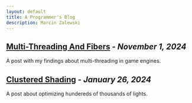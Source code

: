 ```yaml
---
layout: default
title: A Programmer's Blog
description: Marcin Zalewski
---
```


## [Multi-Threading And Fibers](./multi-threading-fibers.html) - *November 1, 2024*

A post with my findings about multi-threading in game engines.

## [Clustered Shading](./clustered-shading.html) - *January 26, 2024*

A post about optimizing hundereds of thousands of lights.
